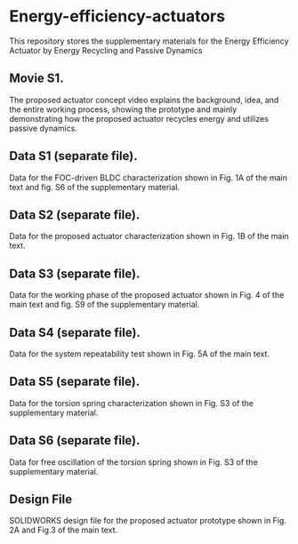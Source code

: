 # Energy-efficiency-actuators
This repository stores the supplementary materials for the Energy Efficiency Actuator by Energy Recycling and Passive Dynamics

## Movie S1.
The proposed actuator concept video explains the background, idea, and the entire
working process, showing the prototype and mainly demonstrating how the
proposed actuator recycles energy and utilizes passive dynamics.
## Data S1 (separate file).
Data for the FOC-driven BLDC characterization shown in Fig. 1A of the main text
and fig. S6 of the supplementary material.
## Data S2 (separate file).
Data for the proposed actuator characterization shown in Fig. 1B of the main text.
## Data S3 (separate file).
Data for the working phase of the proposed actuator shown in Fig. 4 of the main text
and fig. S9 of the supplementary material.
## Data S4 (separate file).
Data for the system repeatability test shown in Fig. 5A of the main text.
## Data S5 (separate file).
Data for the torsion spring characterization shown in Fig. S3 of the supplementary
material.
## Data S6 (separate file).
Data for free oscillation of the torsion spring shown in Fig. S3 of the supplementary
material.
## Design File
SOLIDWORKS design file for the proposed actuator prototype shown in Fig. 2A
and Fig.3 of the main text.
